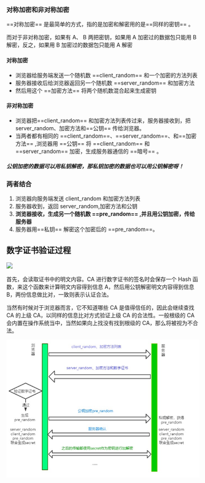 ### 对称加密和非对称加密

==对称加密== 是最简单的方式，指的是加密和解密用的是==同样的密钥== 。

而对于非对称加密，如果有 A、 B 两把密钥，如果用 A 加密过的数据包只能用 B 解密，反之，如果用 B 加密过的数据包只能用 A 解密

#### 对称加密

- 浏览器给服务端发送一个随机数 ==client_random== 和一个加密的方法列表
- 服务器接收后给浏览器返回另一个随机数 ==server_random== 和加密方法
- 然后用这个 ==加密方法== 将两个随机数混合起来生成密钥

#### 非对称加密

- 浏览器把==client_random== 和加密方法列表传过来，服务器接收到，把 server_random、加密方法和==公钥== 传给浏览器。
- 当两者都有相同的 ==client_random==、==server_random==、和==加密方法== ,浏览器用 ==公钥== 将 ==client_random== 和 ==server_random== 加密，生成服务器通信的 ==暗号== 。

##### 公钥加密的数据可以用私钥解密，那私钥加密的数据也可以用公钥解密呀！

### 两者结合

1. 浏览器向服务端发送 client_random 和加密方法列表
2. 服务器收到，返回 server_random,加密方法和公钥
3. **浏览器接收，生成另一个随机数 ==pre_random== ,并且用公钥加密，传给服务器**
4. 服务器用==私钥== 解密这个加密后的 ==pre_random==。

## 数字证书验证过程

![](https://user-gold-cdn.xitu.io/2020/6/30/173030007197773c?w=655&h=405&f=png&s=105456)

首先，会读取证书中的明文内容。CA 进行数字证书的签名时会保存一个 Hash 函数，来这个函数来计算明文内容得到信息 A，然后用公钥解密明文内容得到信息 B，两份信息做比对，一致则表示认证合法。

当然有时候对于浏览器而言，它不知道哪些 CA 是值得信任的，因此会继续查找 CA 的上级 CA，以同样的信息比对方式验证上级 CA 的合法性。一般根级的 CA 会内置在操作系统当中，当然如果向上找没有找到根级的 CA，那么将被视为不合法。

![df](./https.jpg)
